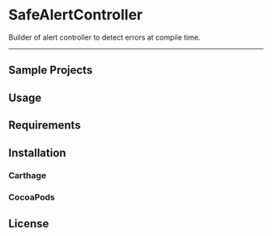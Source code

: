 # SafeAlertController
Builder of alert controller to detect errors at compile time.

---

## Sample Projects

## Usage

## Requirements

## Installation

### Carthage

### CocoaPods

## License
